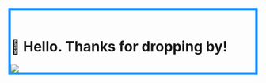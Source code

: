 <!DOCTYPE html>
<html lang="en">
<head>
    <meta charset="UTF-8">
    <meta name="viewport" content="width=device-width, initial-scale=1.0">
    <meta http-equiv="X-UA-Compatible" content="ie=edge">    
</head>
<body>
	<div style="border:5px solid DodgerBlue;"><br>
		<h1>👋 Hello. Thanks for dropping by!</h1>
		<img src="https://c.tenor.com/neqnFd4CHWAAAAAM/up-wave.gif">
	</div>
</body>
</html>
